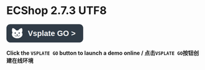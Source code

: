 # ECShop 2.7.3 UTF8

<a href="https://www.vsplate.com/?github=vulnspy/ECShop_2.7.3_UTF8"><img alt="VSPLATE GO" src="https://raw.githubusercontent.com/vsplate/images/master/vsgo_btn.png" width="200px"></a>

**Click the `VSPLATE GO` button to launch a demo online / 点击`VSPLATE GO`按钮创建在线环境**
